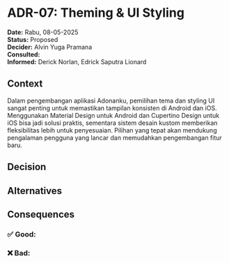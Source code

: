 # ADR-07: Theming & UI Styling

**Date:** Rabu, 08-05-2025  
**Status:** Proposed  
**Decider:** Alvin Yuga Pramana <br>
**Consulted:**  <br>
**Informed:** Derick Norlan, Edrick Saputra Lionard

## Context
Dalam pengembangan aplikasi Adonanku, pemilihan tema dan styling UI sangat penting untuk memastikan tampilan konsisten di Android dan iOS. Menggunakan Material Design untuk Android dan Cupertino Design untuk iOS bisa jadi solusi praktis, sementara sistem desain kustom memberikan fleksibilitas lebih untuk penyesuaian. Pilihan yang tepat akan mendukung pengalaman pengguna yang lancar dan memudahkan pengembangan fitur baru.

## Decision

## Alternatives

## Consequences
### ✅ Good:

### ❌ Bad:

